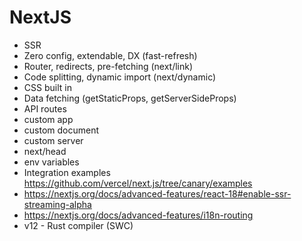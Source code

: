 # NextJS

- SSR
- Zero config, extendable, DX (fast-refresh)
- Router, redirects, pre-fetching (next/link)
- Code splitting, dynamic import (next/dynamic)
- CSS built in
- Data fetching (getStaticProps, getServerSideProps)
- API routes
- custom app
- custom document
- custom server
- next/head
- env variables
- Integration examples https://github.com/vercel/next.js/tree/canary/examples
- https://nextjs.org/docs/advanced-features/react-18#enable-ssr-streaming-alpha
- https://nextjs.org/docs/advanced-features/i18n-routing
- v12 - Rust compiler (SWC)